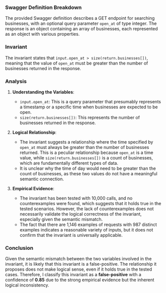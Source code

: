 ### Swagger Definition Breakdown
The provided Swagger definition describes a GET endpoint for searching businesses, with an optional query parameter `open_at` of type integer. The response is an object containing an array of businesses, each represented as an object with various properties.

### Invariant
The invariant states that `input.open_at > size(return.businesses[])`, meaning that the value of `open_at` must be greater than the number of businesses returned in the response.

### Analysis
1. **Understanding the Variables**: 
   - `input.open_at`: This is a query parameter that presumably represents a timestamp or a specific time when businesses are expected to be open.
   - `size(return.businesses[])`: This represents the number of businesses returned in the response.

2. **Logical Relationship**: 
   - The invariant suggests a relationship where the time specified by `open_at` must always be greater than the number of businesses returned. This is a peculiar relationship because `open_at` is a time value, while `size(return.businesses[])` is a count of businesses, which are fundamentally different types of data.
   - It is unclear why the time of day would need to be greater than the count of businesses, as these two values do not have a meaningful semantic connection.

3. **Empirical Evidence**: 
   - The invariant has been tested with 10,000 calls, and no counterexamples were found, which suggests that it holds true in the tested scenarios. However, the lack of counterexamples does not necessarily validate the logical correctness of the invariant, especially given the semantic mismatch.
   - The fact that there are 1,146 examples of requests with 987 distinct examples indicates a reasonable variety of inputs, but it does not confirm that the invariant is universally applicable.

### Conclusion
Given the semantic mismatch between the two variables involved in the invariant, it is likely that this invariant is a false-positive. The relationship it proposes does not make logical sense, even if it holds true in the tested cases. Therefore, I classify this invariant as a **false-positive** with a confidence of **0.85** due to the strong empirical evidence but the inherent logical inconsistency.
